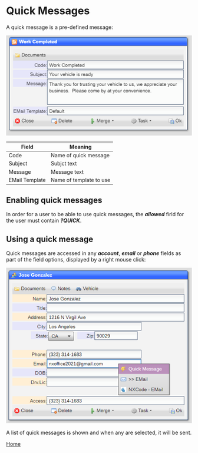 # Quick Messages

A quick message is a pre-defined message:

![image](images/QMd1.png)

|Field|Meaning|
|-|-|
|Code|Name of quick message|
|Subject|Subjct text|
|Message|Message text|
|EMail Template|Name of template to use|

## Enabling quick messages

In order for a user to be able to use quick messages, the ***allowed*** firld for the user must contain ***?QUICK***.

## Using a quick message

Quick messages are accessed in any ***account***, ***email*** or ***phone*** fields as part of the field options, displayed by a right mouse click:

![image](images/QMd2.png)

A list of quick messages is shown and when any are selected, it will be sent.

[Home](../README.md)
